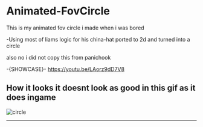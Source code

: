 # Animated-FovCircle
This is my animated fov circle i made when i was bored

-Using most of liams logic for his china-hat ported to 2d and turned into a circle 

also no i did not copy this from panichook


-{SHOWCASE}-
https://youtu.be/LAorz9dD7V8

How it looks it doesnt look as good in this gif as it does ingame
----------------------------
![circle](https://github.com/PhillipThePaster/Animated-FovCircle/assets/49299203/6058d6ec-7510-4c83-8f24-8d48209662e9)

----------------------------

